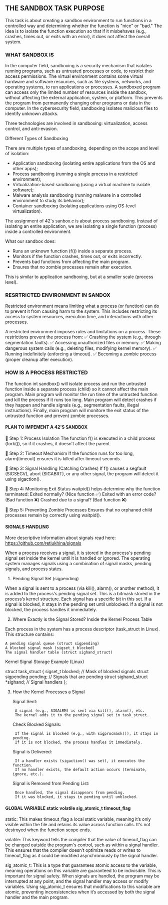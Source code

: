 ## THE SANDBOX TASK PURPOSE

This task is about creating a sandbox environment to run functions in a controlled way and determining whether the function is "nice" or "bad." The idea is to isolate the function execution so that if it misbehaves (e.g., crashes, times out, or exits with an error), it does not affect the overall system.

### WHAT SANDBOX IS

In the computer field, sandboxing is a security mechanism that isolates running programs, such as untrusted processes or code, to restrict their access permissions. The virtual environment contains some virtual hardware and software resources, such as file systems, networks, and operating systems, to run applications or processes. A sandboxed program can access only the limited number of resources inside the sandbox, without affecting the external application, system, or platform. This prevents the program from permanently changing other programs or data in the computer. In the cybersecurity field, sandboxing isolates malicious files to identify unknown attacks.

Three technologies are involved in sandboxing: virtualization, access control, and anti-evasion.

Different Types of Sandboxing

There are multiple types of sandboxing, depending on the scope and level of isolation:

- Application sandboxing (isolating entire applications from the OS and other apps);
- Process sandboxing (running a single process in a restricted environment);
- Virtualization-based sandboxing	(using a virtual machine to isolate software);
- Malware analysis sandboxing	(running malware in a controlled environment to study its behavior);
- Container sandboxing	(isolating applications using OS-level virtualization).

The assignment of 42's sanbox.c is about process sandboxing. Instead of isolating an entire application, we are isolating a single function (process) inside a controlled environment.

What our sandbox does:

- Runs an unknown function (f()) inside a separate process.
- Monitors if the function crashes, times out, or exits incorrectly.
- Prevents bad functions from affecting the main program.
- Ensures that no zombie processes remain after execution.

This is similar to application sandboxing, but at a smaller scale (process level).

### RESRTRICTED ENVIRONMENT IN SANDOX

Restricted environment means limiting what a process (or function) can do to prevent it from causing harm to the system. This includes restricting its access to system resources, execution time, and interactions with other processes.

A restricted environment imposes rules and limitations on a process. These restrictions prevent the process from:
✅ Crashing the system (e.g., through segmentation faults).
✅ Accessing unauthorized files or memory.
✅ Making dangerous system calls (e.g., deleting files, modifying kernel memory).
✅ Running indefinitely (enforcing a timeout).
✅ Becoming a zombie process (proper cleanup after execution).

### HOW IS A PROCESS RESTRICTED

The function int sandbox() will isolate process and run the untrusted function inside a separate process (child) so it cannot affect the main program. Main program will monitor the run time of the untrusted function and kill the process if it runs too long. Main program will detect crashes if they happen and handle signals (e.g., segmentation faults, illegal instructions). Finally, main program will monitore the exit status of the untrusted function and prevent zombie processes.

#### PLAN TO IMPEMENT A 42'S SANDBOX

🔹 Step 1: Process Isolation
    The function f() is executed in a child process (fork()), so if it crashes, it doesn’t affect the parent.

🔹 Step 2: Timeout Mechanism
    If the function runs for too long, alarm(timeout) ensures it is killed after timeout seconds.

🔹 Step 3: Signal Handling (Catching Crashes)
    If f() causes a segfault (SIGSEGV), abort (SIGABRT), or any other signal, the program will detect it using sigaction().

🔹 Step 4: Monitoring Exit Status
    waitpid() helps determine why the function terminated:
        Exited normally? (Nice function ✅)
        Exited with an error code? (Bad function ❌)
        Crashed due to a signal? (Bad function ❌)

🔹 Step 5: Preventing Zombie Processes
    Ensures that no orphaned child processes remain by correctly using waitpid().

#### SIGNALS HANDLING

More descriptive information about signals read here: https://github.com/retiukhina/signals

When a process receives a signal, it is stored in the process's pending signal set inside the kernel until it is handled or ignored. The operating system manages signals using a combination of signal masks, pending signals, and process states.
1. Pending Signal Set (sigpending)

When a signal is sent to a process (via kill(), alarm(), or another method), it is added to the process's pending signal set. This is a bitmask stored in the process’s kernel structure. Each signal has a specific bit in this set. If a signal is blocked, it stays in the pending set until unblocked. If a signal is not blocked, the process handles it immediately.

2. Where Exactly is the Signal Stored?
Inside the Kernel Process Table

Each process in the system has a process descriptor (task_struct in Linux).
This structure contains:

    A pending signal queue (struct sigpending)
    A blocked signal mask (sigset_t blocked)
    The signal handler table (struct sighand_struct)

Kernel Signal Storage Example (Linux)

struct task_struct {
    sigset_t blocked;        // Mask of blocked signals
    struct sigpending pending;  // Signals that are pending
    struct sighand_struct *sighand;  // Signal handlers
};

3. How the Kernel Processes a Signal

    Signal Sent:

        A signal (e.g., SIGALRM) is sent via kill(), alarm(), etc.
        The kernel adds it to the pending signal set in task_struct.

    Check Blocked Signals:

        If the signal is blocked (e.g., with sigprocmask()), it stays in pending.
        If it is not blocked, the process handles it immediately.

    Signal is Delivered:

        If a handler exists (sigaction() was set), it executes the function.
        If no handler exists, the default action occurs (terminate, ignore, etc.).

    Signal is Removed from Pending List:

        Once handled, the signal disappears from pending.
        If it was blocked, it stays in pending until unblocked.

#### GLOBAL VARIABLE static volatile sig_atomic_t timeout_flag 

static: This makes timeout_flag a local static variable, meaning it’s only visible within the file and retains its value across function calls. It's not destroyed when the function scope ends.

volatile: This keyword tells the compiler that the value of timeout_flag can be changed outside the program's control, such as within a signal handler. This ensures that the compiler doesn’t optimize reads or writes to timeout_flag as it could be modified asynchronously by the signal handler.

sig_atomic_t: This is a type that guarantees atomic access to the variable, meaning operations on this variable are guaranteed to be indivisible. This is important for signal safety. When signals are handled, the program may be interrupted at any point, and the signal handler may access or modify variables. Using sig_atomic_t ensures that modifications to this variable are atomic, preventing inconsistencies when it’s accessed by both the signal handler and the main program.
